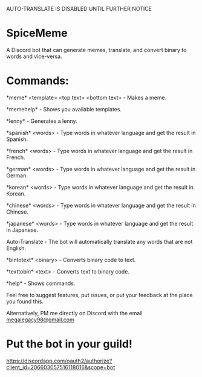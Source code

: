 AUTO-TRANSLATE IS DISABLED UNTIL FURTHER NOTICE

# SpiceMeme
A Discord bot that can generate memes, translate, and convert binary to words and vice-versa.

# Commands:

\*meme\* \<template\> \<top text\> \<bottom text\> - Makes a meme.

\*memehelp\* - Shows you available templates.

\*lenny\* - Generates a lenny.

\*spanish\* \<words\> - Type words in whatever language and get the result in Spanish.

\*french\* \<words\> - Type words in whatever language and get the result in French.

\*german\* \<words\> - Type words in whatever language and get the result in German.

\*korean\* \<words\> - Type words in whatever language and get the result in Korean.

\*chinese\* \<words\> - Type words in whatever language and get the result in Chinese.

\*japanese\* \<words\> - Type words in whatever language and get the result in Japanese.

Auto-Translate - The bot will automatically translate any words that are not English.

\*bintotext\* \<binary\> - Converts binary code to text.

\*texttobin\* \<text\> - Converts text to binary code.

\*help\* - Shows commands.

Feel free to suggest features, put issues, or put your feedback at the place you found this.

Alternatively, PM me directly on Discord with the email megalegacy98@gmail.com

# Put the bot in your guild!

https://discordapp.com/oauth2/authorize?client_id=206603057516118016&scope=bot
